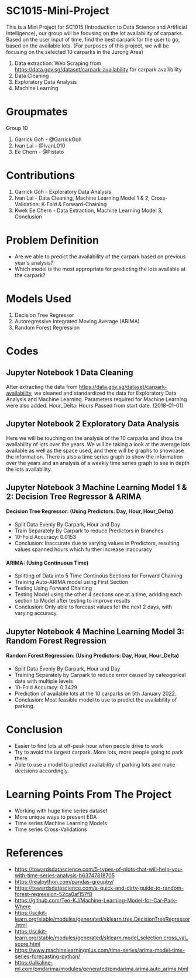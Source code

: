 # SC1015-Mini-Project
This is a Mini Project for SC1015 (Introduction to Data Science and Artificial Intelligence), our group will be focusing on the lot availability of carparks. Based on the user input of time, find the best carpark for the user to go, based on the available lots. (For purposes of this project, we will be focusing on the selected 10 carparks in the Jurong Area)
1. Data extraction: Web Scraping from https://data.gov.sg/dataset/carpark-availability for carpark availibility
2. Data Cleaning
3. Exploratory Data Analysis
4. Machine Learning

# Groupmates
Group 10
1. Garrick Goh - @GarrickGoh
2. Ivan Lai - @IvanL010
3. Ee Chern - @Pistato

# Contributions
1. Garrick Goh - Exploratory Data Analysis
2. Ivan Lai - Data Cleaning, Machine Learning Model 1 & 2, Cross-Validation: K-Fold & Forward-Chaining
3. Kwek Ee Chern - Data Extraction, Machine Learning Model 3, Conclusion

# Problem Definition
* Are we able to predict the availability of the carpark based on previous year's analysis?
* Which model is the most appropriate for predicting the lots available at the carpark?

# Models Used
1. Decision Tree Regressor
2. Autoregressive Integrated Moving Average (ARIMA)
3. Random Forest Regression

# Codes
## Jupyter Notebook 1 Data Cleaning
After extracting the data from https://data.gov.sg/dataset/carpark-availability, we cleaned and standardized the data for Exploratory Data Analysis and Machine Learning.
Parameters required for Machine Learning were also added.
Hour_Delta: Hours Passed from start date. (2018-01-01)
## Jupyter Notebook 2 Exploratory Data Analysis
Here we will be touching on the analysis of the 10 carparks and show the availability of lots over the years. We will be taking a look at the average lots available as well as the space used, and there will be graphs to showcase the information. There is also a time series graph to show the information over the years and an analysis of a weekly time series graph to see in depth the lots availability.
## Jupyter Notebook 3 Machine Learning Model 1 & 2: Decision Tree Regressor & ARIMA
#### Decision Tree Regressor: (Using Predictors: Day, Hour, Hour_Delta)
* Split Data Evenly By Carpark, Hour and Day
* Train Separately By Carpark to reduce Predictors in Branches
* 10-Fold Accuracy: 0.0153
* Conclusion: Inaccurate due to varying values in Predictors, resulting values spanned hours which further increase inaccuracy
#### ARIMA: (Using Continuous Time)
* Splitting of Data into 5 Time Continous Sections for Forward Chaining
* Training Auto-ARIMA model using First Section
* Testing Using Forward Chaining
* Testing Model using the other 4 sections one at a time, addding each section to Model after testing to improve results
* Conclusion: Only able to forecast values for the next 2 days, with varying accuracy.
## Jupyter Notebook 4 Machine Learning Model 3: Random Forest Regression 
#### Random Forest Regression: (Using Predictors: Day, Hour, Hour_Delta)
* Split Data Evenly By Carpark, Hour and Day
* Training Separately by Carpark to reduce error caused by cateogorical data with multiple levels
* 10-Fold Accuracy: 0.3429
* Prediction of available lots at the 10 carparks on 5th January 2022.
* Conclusion: Most feasible model to use to predict the availability of parking.

# Conclusion 
* Easier to find lots at off-peak hour when people drive to work 
* Try to avoid the largest carpark. More lots, more people going to park there.
* Able to use a model to predict availability of parking lots and make decisions accordingly.

# Learning Points From The Project
* Working with huge time series dataset
* More unique ways to present EDA
* Time series Machine Learning Models
* Time series Cross-Validations

# References
* https://towardsdatascience.com/5-types-of-plots-that-will-help-you-with-time-series-analysis-b63747818705
* https://realpython.com/pandas-groupby/
* https://towardsdatascience.com/a-quick-and-dirty-guide-to-random-forest-regression-52ca0af157f8
* https://github.com/Teo-KJ/Machine-Learning-Model-for-Car-Park-Where
* https://scikit-learn.org/stable/modules/generated/sklearn.tree.DecisionTreeRegressor.html
* https://scikit-learn.org/stable/modules/generated/sklearn.model_selection.cross_val_score.html
* https://www.machinelearningplus.com/time-series/arima-model-time-series-forecasting-python/
* https://alkaline-ml.com/pmdarima/modules/generated/pmdarima.arima.auto_arima.html
